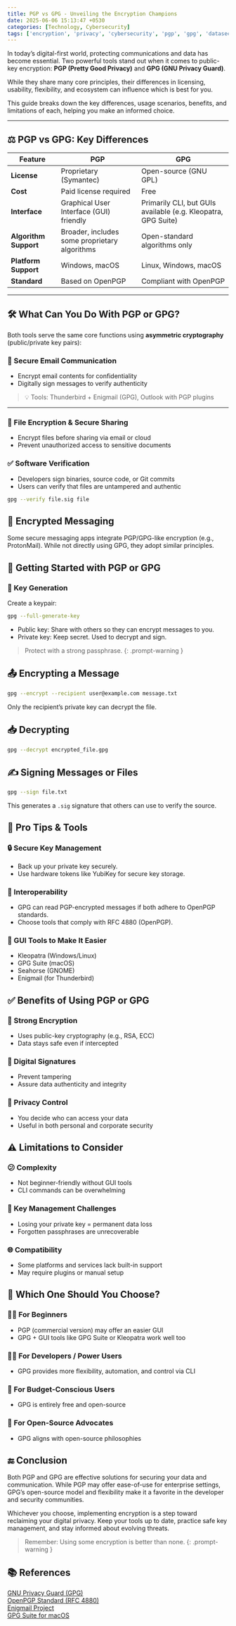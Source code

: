 ```yaml
---
title: PGP vs GPG - Unveiling the Encryption Champions
date: 2025-06-06 15:13:47 +0530
categories: [Technology, Cybersecurity]
tags: ['encryption', 'privacy', 'cybersecurity', 'pgp', 'gpg', 'datasecurity', 'digital-privacy', 'open-source', 'public-key-cryptography']
---
```


In today’s digital-first world, protecting communications and data has become essential. Two powerful tools stand out when it comes to public-key encryption: **PGP (Pretty Good Privacy)** and **GPG (GNU Privacy Guard)**.

While they share many core principles, their differences in licensing, usability, flexibility, and ecosystem can influence which is best for you.

This guide breaks down the key differences, usage scenarios, benefits, and limitations of each, helping you make an informed choice.

---

## ⚖️ PGP vs GPG: Key Differences

| Feature            | **PGP**                                 | **GPG**                                         |
|--------------------|------------------------------------------|-------------------------------------------------|
| **License**        | Proprietary (Symantec)                   | Open-source (GNU GPL)                          |
| **Cost**           | Paid license required                    | Free                                            |
| **Interface**      | Graphical User Interface (GUI) friendly  | Primarily CLI, but GUIs available (e.g. Kleopatra, GPG Suite) |
| **Algorithm Support** | Broader, includes some proprietary algorithms | Open-standard algorithms only                  |
| **Platform Support** | Windows, macOS                         | Linux, Windows, macOS                          |
| **Standard**       | Based on OpenPGP                         | Compliant with OpenPGP                         |

---

## 🛠️ What Can You Do With PGP or GPG?

Both tools serve the same core functions using **asymmetric cryptography** (public/private key pairs):

### 📧 Secure Email Communication

- Encrypt email contents for confidentiality
- Digitally sign messages to verify authenticity

> 💡 Tools: Thunderbird + Enigmail (GPG), Outlook with PGP plugins

---

### 🔐 File Encryption & Secure Sharing

- Encrypt files before sharing via email or cloud
- Prevent unauthorized access to sensitive documents

### ✅ Software Verification

- Developers sign binaries, source code, or Git commits
- Users can verify that files are untampered and authentic

```bash
gpg --verify file.sig file
```

## 💬 Encrypted Messaging

Some secure messaging apps integrate PGP/GPG-like encryption (e.g., ProtonMail). While not directly using GPG, they adopt similar principles.

## 🧰 Getting Started with PGP or GPG

### 🔑 Key Generation
Create a keypair:
```bash
gpg --full-generate-key
```
- Public key: Share with others so they can encrypt messages to you.
- Private key: Keep secret. Used to decrypt and sign.

> Protect with a strong passphrase.
{: .prompt-warning }

## 📤 Encrypting a Message

```bash
gpg --encrypt --recipient user@example.com message.txt
```
Only the recipient’s private key can decrypt the file.

## 📥 Decrypting

```bash
gpg --decrypt encrypted_file.gpg
```

## ✍️ Signing Messages or Files

```bash
gpg --sign file.txt
```
This generates a `.sig` signature that others can use to verify the source.

## 🧠 Pro Tips & Tools

### 🔒 Secure Key Management
- Back up your private key securely.
- Use hardware tokens like YubiKey for secure key storage.

### 🔄 Interoperability
- GPG can read PGP-encrypted messages if both adhere to OpenPGP standards.
- Choose tools that comply with RFC 4880 (OpenPGP).

### 🧩 GUI Tools to Make It Easier
- Kleopatra (Windows/Linux)
- GPG Suite (macOS)
- Seahorse (GNOME)
- Enigmail (for Thunderbird)

## ✅ Benefits of Using PGP or GPG

### 🔐 Strong Encryption
- Uses public-key cryptography (e.g., RSA, ECC)
- Data stays safe even if intercepted

### 📄 Digital Signatures
- Prevent tampering
- Assure data authenticity and integrity

### 👀 Privacy Control
- You decide who can access your data
- Useful in both personal and corporate security

## ⚠️ Limitations to Consider

### 😕 Complexity
- Not beginner-friendly without GUI tools
- CLI commands can be overwhelming

### 🧷 Key Management Challenges
- Losing your private key = permanent data loss
- Forgotten passphrases are unrecoverable

### 🌐 Compatibility
- Some platforms and services lack built-in support
- May require plugins or manual setup

## 🤔 Which One Should You Choose?

### 🧑‍🏫 For Beginners
- PGP (commercial version) may offer an easier GUI
- GPG + GUI tools like GPG Suite or Kleopatra work well too

### 🧑‍💻 For Developers / Power Users
- GPG provides more flexibility, automation, and control via CLI

### 💸 For Budget-Conscious Users
- GPG is entirely free and open-source

### 👐 For Open-Source Advocates
- GPG aligns with open-source philosophies

## 🔚 Conclusion

Both PGP and GPG are effective solutions for securing your data and communication. While PGP may offer ease-of-use for enterprise settings, GPG’s open-source model and flexibility make it a favorite in the developer and security communities.

Whichever you choose, implementing encryption is a step toward reclaiming your digital privacy. Keep your tools up to date, practice safe key management, and stay informed about evolving threats.

> Remember: Using some encryption is better than none.
{: .prompt-warning }

## 📚 References

<a href="https://gnupg.org/" target="_blank" rel="noopener noreferrer">GNU Privacy Guard (GPG)</a>\
<a href="https://tools.ietf.org/html/rfc4880/" target="_blank" rel="noopener noreferrer">OpenPGP Standard (RFC 4880)</a>\
<a href="https://enigmail.net/" target="_blank" rel="noopener noreferrer">Enigmail Project</a>\
<a href="https://gpgtools.org/" target="_blank" rel="noopener noreferrer">GPG Suite for macOS</a>